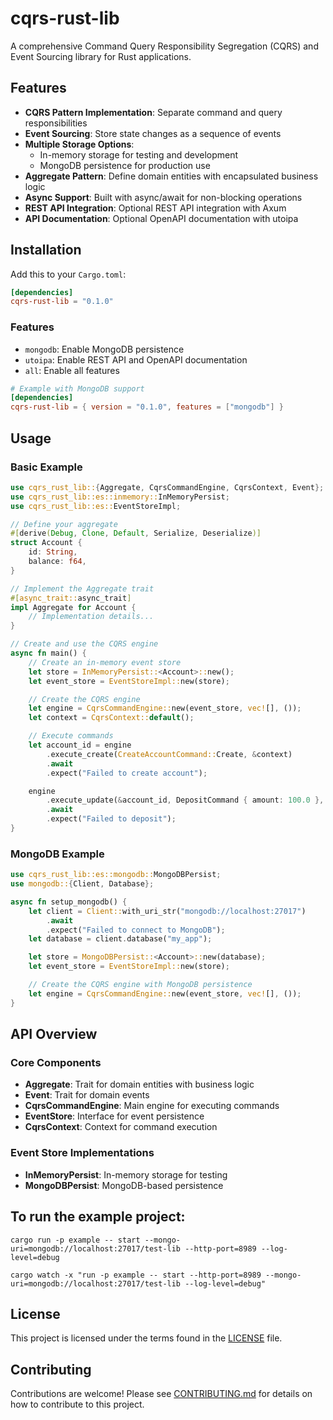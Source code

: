 # cqrs-rust-lib

A comprehensive Command Query Responsibility Segregation (CQRS) and Event Sourcing library for Rust applications.

## Features

- **CQRS Pattern Implementation**: Separate command and query responsibilities
- **Event Sourcing**: Store state changes as a sequence of events
- **Multiple Storage Options**:
    - In-memory storage for testing and development
    - MongoDB persistence for production use
- **Aggregate Pattern**: Define domain entities with encapsulated business logic
- **Async Support**: Built with async/await for non-blocking operations
- **REST API Integration**: Optional REST API integration with Axum
- **API Documentation**: Optional OpenAPI documentation with utoipa

## Installation

Add this to your `Cargo.toml`:

```toml
[dependencies]
cqrs-rust-lib = "0.1.0"
```

### Features

- `mongodb`: Enable MongoDB persistence
- `utoipa`: Enable REST API and OpenAPI documentation
- `all`: Enable all features

```toml
# Example with MongoDB support
[dependencies]
cqrs-rust-lib = { version = "0.1.0", features = ["mongodb"] }
```

## Usage

### Basic Example

```rust
use cqrs_rust_lib::{Aggregate, CqrsCommandEngine, CqrsContext, Event};
use cqrs_rust_lib::es::inmemory::InMemoryPersist;
use cqrs_rust_lib::es::EventStoreImpl;

// Define your aggregate
#[derive(Debug, Clone, Default, Serialize, Deserialize)]
struct Account {
    id: String,
    balance: f64,
}

// Implement the Aggregate trait
#[async_trait::async_trait]
impl Aggregate for Account {
    // Implementation details...
}

// Create and use the CQRS engine
async fn main() {
    // Create an in-memory event store
    let store = InMemoryPersist::<Account>::new();
    let event_store = EventStoreImpl::new(store);

    // Create the CQRS engine
    let engine = CqrsCommandEngine::new(event_store, vec![], ());
    let context = CqrsContext::default();

    // Execute commands
    let account_id = engine
        .execute_create(CreateAccountCommand::Create, &context)
        .await
        .expect("Failed to create account");

    engine
        .execute_update(&account_id, DepositCommand { amount: 100.0 }, &context)
        .await
        .expect("Failed to deposit");
}
```

### MongoDB Example

```rust
use cqrs_rust_lib::es::mongodb::MongoDBPersist;
use mongodb::{Client, Database};

async fn setup_mongodb() {
    let client = Client::with_uri_str("mongodb://localhost:27017")
        .await
        .expect("Failed to connect to MongoDB");
    let database = client.database("my_app");

    let store = MongoDBPersist::<Account>::new(database);
    let event_store = EventStoreImpl::new(store);

    // Create the CQRS engine with MongoDB persistence
    let engine = CqrsCommandEngine::new(event_store, vec![], ());
}
```

## API Overview

### Core Components

- **Aggregate**: Trait for domain entities with business logic
- **Event**: Trait for domain events
- **CqrsCommandEngine**: Main engine for executing commands
- **EventStore**: Interface for event persistence
- **CqrsContext**: Context for command execution

### Event Store Implementations

- **InMemoryPersist**: In-memory storage for testing
- **MongoDBPersist**: MongoDB-based persistence

## To run the example project:

```shell
cargo run -p example -- start --mongo-uri=mongodb://localhost:27017/test-lib --http-port=8989 --log-level=debug
```

```shell
cargo watch -x "run -p example -- start --http-port=8989 --mongo-uri=mongodb://localhost:27017/test-lib --log-level=debug"
```

## License

This project is licensed under the terms found in the [LICENSE](LICENSE) file.

## Contributing

Contributions are welcome! Please see [CONTRIBUTING.md](CONTRIBUTING.md) for details on how to contribute to this
project.